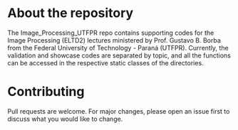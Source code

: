 # About the repository
The Image_Processing_UTFPR repo contains supporting codes for the Image Processing (ELTD2) lectures ministered by Prof. Gustavo B. Borba from the Federal University of Technology - Paraná (UTFPR). 
Currently, the validation and showcase codes are separated by topic, and all the functions can be accessed in the respective static classes of the directories. 

# Contributing
Pull requests are welcome. For major changes, please open an issue first to discuss what you would like to change.